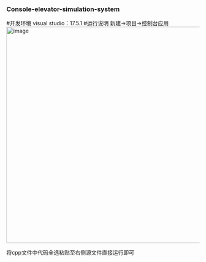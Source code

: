 ### Console-elevator-simulation-system
#开发环境
visual studio：17.5.1
#运行说明
新建->项目->控制台应用
<img width="564" alt="image" src="https://user-images.githubusercontent.com/104490660/226171404-c45471e8-e17e-4182-ab49-4032d72a0073.png">

将cpp文件中代码全选粘贴至右侧源文件直接运行即可
